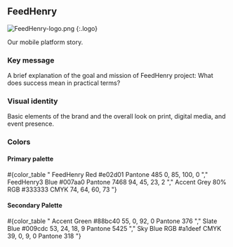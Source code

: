 ## FeedHenry

![FeedHenry-logo.png](/images/branding/logo-feedhenry.png)
{:.logo}

Our mobile platform story.

### Key message

A brief explanation of the goal and mission of FeedHenry project: What does success mean in practical terms?

### Visual identity

Basic elements of the brand and the overall look on print, digital media, and event presence.

### Colors

#### Primary palette

#{color_table "
  FeedHenry Red
  #e02d01
  Pantone 485
  0, 85, 100, 0
","
  FeedHenry3 Blue
  #007aa0
  Pantone 7468
  94, 45, 23, 2
","
  Accent Grey 80%
  RGB #333333
  CMYK 74, 64, 60, 73
"}

#### Secondary Palette

#{color_table "
  Accent Green
  #88bc40
  55, 0, 92, 0
  Pantone 376
  ","
  Slate Blue
  #009cdc
  53, 24, 18, 9
  Pantone 5425
  ","
  Sky Blue
  RGB #a1deef
  CMYK 39, 0, 9, 0
  Pantone 318
"}

